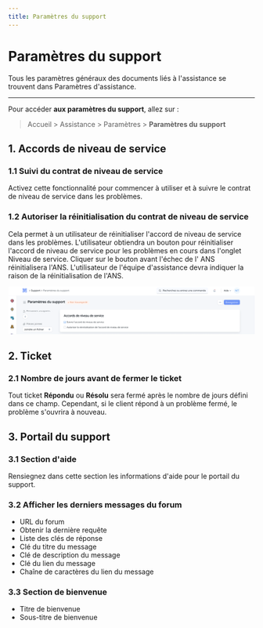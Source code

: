 ```yaml
---
title: Paramètres du support
---
```


# Paramètres du support

Tous les paramètres généraux des documents liés à l'assistance se trouvent dans Paramètres d'assistance.

---

Pour accéder **aux paramètres du support**, allez sur :

> Accueil > Assistance > Paramètres > **Paramètres du support**

## 1. Accords de niveau de service

### 1.1 Suivi du contrat de niveau de service

Activez cette fonctionnalité pour commencer à utiliser et à suivre le contrat de niveau de service dans les problèmes.

### 1.2 Autoriser la réinitialisation du contrat de niveau de service

Cela permet à un utilisateur de réinitialiser l'accord de niveau de service dans les problèmes. L'utilisateur obtiendra un bouton pour réinitialiser l'accord de niveau de service pour les problèmes en cours dans l'onglet Niveau de service. Cliquer sur le bouton avant l'échec de l' ANS réinitialisera l'ANS. L'utilisateur de l'équipe d'assistance devra indiquer la raison de la réinitialisation de l'ANS.

![ans.png](/content/support/support-settings/ans.png)


## 2. Ticket

### 2.1 Nombre de jours avant de fermer le ticket

Tout ticket **Répondu** ou **Résolu** sera fermé après le nombre de jours défini dans ce champ. Cependant, si le client répond à un problème fermé, le problème s'ouvrira à nouveau.

## 3. Portail du support

### 3.1 Section d'aide

Rensiegnez dans cette section les informations d'aide pour le portail du support.

### 3.2 Afficher les derniers messages du forum

- URL du forum
- Obtenir la dernière requête
- Liste des clés de réponse
- Clé du titre du message
- Clé de description du message
- Clé du lien du message
- Chaîne de caractères du lien du message

### 3.3 Section de bienvenue

- Titre de bienvenue
- Sous-titre de bienvenue
